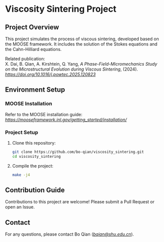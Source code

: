 <!--
 * @Author: Bo Qian
 * @Date: 2025-02-11 17:10:06
 * @Email: bqian@shu.edu.cn
 * @Location: Shanghai University
 * @LastEditTime: 2025-04-01 19:32:48
 * @LastEditors: bo-qian bqian@shu.edu.cn
 * @Description: Readme
 * @FilePath: /viscosity_sintering/README.md
-->

# Viscosity Sintering Project

## Project Overview

This project simulates the process of viscous sintering, developed based on the MOOSE framework. It includes the solution of the Stokes equations and the Cahn-Hilliard equations.

Related publication:  
X. Dai, B. Qian, A. Kirshtein, Q. Yang, *A Phase-Field-Micromechanics Study on the Microstructural Evolution during Viscous Sintering*, (2024). *https://doi.org/10.1016/j.powtec.2025.120823*

## Environment Setup

### MOOSE Installation

Refer to the MOOSE installation guide:  
*https://mooseframework.inl.gov/getting_started/installation/*

### Project Setup

1. Clone this repository:
    ```bash
    git clone https://github.com/bo-qian/viscosity_sintering.git
    cd viscosity_sintering
    ```

2. Compile the project:
    ```bash
    make -j4
    ```

## Contribution Guide

Contributions to this project are welcome! Please submit a Pull Request or open an Issue.

## Contact

For any questions, please contact Bo Qian (*bqian@shu.edu.cn*).
